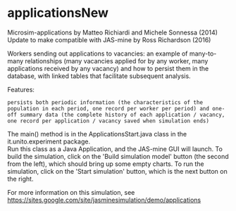 # applicationsNew
Microsim-applications by Matteo Richiardi and Michele Sonnessa (2014) 
Update to make compatible with JAS-mine by Ross Richardson (2016)

Workers sending out applications to vacancies: an example of many-to-many relationships (many vacancies applied for by any worker, many applications received by any vacancy) and how to persist them in the database, with linked tables that facilitate subsequent analysis.

Features:

    persists both periodic information (the characteristics of the population in each period, one record per worker per period) and one-off summary data (the complete history of each application / vacancy, one record per application / vacancy saved when simulation ends)

The main() method is in the ApplicationsStart.java class in the it.unito.experiment package.  
Run this class as a Java Application, and the JAS-mine GUI will launch.
To build the simulation, click on the 'Build simulation model' button (the second from the left), which should bring up some empty charts. 
To run the simulation, click on the 'Start simulation' button, which is the next button on the right. 

For more information on this simulation, see https://sites.google.com/site/jasminesimulation/demo/applications
